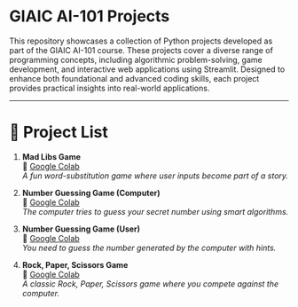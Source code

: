 # GIAIC AI-101 Projects

This repository showcases a collection of Python projects developed as part of the GIAIC AI-101 course. These projects cover a diverse range of programming concepts, including algorithmic problem-solving, game development, and interactive web applications using Streamlit. Designed to enhance both foundational and advanced coding skills, each project provides practical insights into real-world applications.

--------------------------------------------------------------------------------------------------------------------------------------------------------------------------
# 📜 Project List

1. **Mad Libs Game**  
🔗 [Google Colab](https://colab.research.google.com/drive/1TGFn8fLOjbEJrizNPZdvV-jaMs_XFgAO#scrollTo=wdRLQnSO5hs_)  
*A fun word-substitution game where user inputs become part of a story.*

2. **Number Guessing Game (Computer)**  
🔗 [Google Colab](#)  
*The computer tries to guess your secret number using smart algorithms.*

3. **Number Guessing Game (User)**  
🔗 [Google Colab](#)  
*You need to guess the number generated by the computer with hints.*

4. **Rock, Paper, Scissors Game**  
🔗 [Google Colab](#)  
*A classic Rock, Paper, Scissors game where you compete against the computer.*






